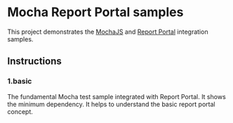 # Mocha Report Portal samples

This project demonstrates the [MochaJS](https://mochajs.org/) and [Report Portal](https://reportportal.io/) integration samples.

## Instructions

### 1.basic

The fundamental Mocha test sample integrated with Report Portal. It shows the minimum dependency. It helps to understand the basic report portal concept.
